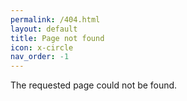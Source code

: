 ```yaml
---
permalink: /404.html
layout: default
title: Page not found
icon: x-circle
nav_order: -1
---
```


The requested page could not be found.
